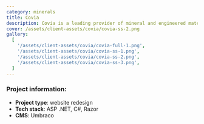 ```yaml
---
category: minerals
title: Covia
description: Covia is a leading provider of mineral and engineered material products used in industrial and energy markets. They have locations throughout the United States primarily, but also in Europe, Mexico, and China.
cover: /assets/client-assets/covia/covia-ss-2.png
gallery:
  [
    '/assets/client-assets/covia/covia-full-1.png',
    '/assets/client-assets/covia/covia-ss-1.png',
    '/assets/client-assets/covia/covia-ss-2.png',
    '/assets/client-assets/covia/covia-ss-3.png',
  ]
---
```


### Project information:

- **Project type**: website redesign
- **Tech stack**: ASP .NET, C#, Razor
- **CMS**: Umbraco

